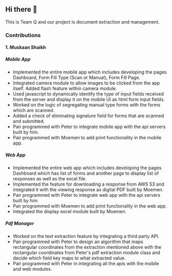 ## Hi there 👋

This is Team Q and our project is document extraction and management.

<!--

**Here are some ideas to get you started:**

🙋‍♀️ A short introduction - what is your organization all about?
🌈 Contribution guidelines - how can the community get involved?
👩‍💻 Useful resources - where can the community find your docs? Is there anything else the community should know?
🍿 Fun facts - what does your team eat for breakfast?
🧙 Remember, you can do mighty things with the power of [Markdown](https://docs.github.com/github/writing-on-github/getting-started-with-writing-and-formatting-on-github/basic-writing-and-formatting-syntax)
-->


### Contributions

#### 1. Muskaan Shaikh
##### Mobile App
  - Implemented the entire mobile app which includes developing the pages Dashboard, Form Fill Type (Scan or Manual), Form Fill Page.
  - Integrated camera module to allow images to be clicked from the app itself. Added flash feature within camera module.
  - Used javascript to dynamically identify the type of input fields received from the server and display it on the mobile UI as html form input fields.
  - Worked on the logic of segregating manual type forms with the forms which are scanned.
  - Added a check of eliminating signature field for forms that are scanned and submitted.
  - Pair programmed with Peter to integrate mobile app with the api servers built by him.
  - Pair programmed with Moemen to add print functionality in the mobile app.
  
##### Web App
  - Implemented the entire web app which includes developing the pages Dashboard which has list of forms and another page to display list of responses as well as the excel file.
  - Implemented the feature for downloading a response from AWS S3 and integrated it with the viewing response as digital PDF built by Moemen.
  - Pair programmed with Peter to integrate web app with the api servers built by him
  - Pair programmed with Moemen to add print functionality in the web app.
  - Integrated the display excel module built by Moemen.

##### Pdf Manager
  - Worked on the text extraction feature by integrating a third party API.
  - Pair programmed with Peter to design an algorithm that maps rectangular coordinates from the extraction mentioned above with the rectangular coordinates from Peter's pdf extraction module class and decide which field key maps to what extracted value.
  - Pair programmed with Peter in integrating all the apis with the mobile and web modules.
